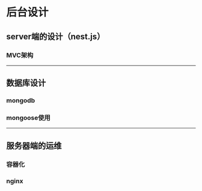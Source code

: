 # 后台设计

## server端的设计（nest.js）

### MVC架构


----

## 数据库设计

### mongodb

### mongoose使用

----

## 服务器端的运维

### 容器化

### nginx